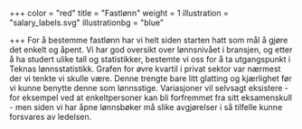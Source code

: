 +++
color = "red"
title = "Fastlønn"
weight = 1
illustration = "salary_labels.svg"
illustrationbg = "blue"

+++
For å bestemme fastlønn har vi helt siden starten hatt som mål å gjøre det enkelt og åpent. Vi har god oversikt over lønnsnivået i bransjen, og etter å ha studert ulike tall og statistikker, bestemte vi oss for å ta utgangspunkt i Teknas lønnsstatistikk. Grafen for øvre kvartil i privat sektor var nærmest der vi tenkte vi skulle være. Denne trengte bare litt glatting og kjærlighet før vi kunne benytte denne som lønnsstige. Variasjoner vil selvsagt eksistere - for eksempel ved at enkeltpersoner kan bli forfremmet fra sitt eksamenskull - men siden vi har åpne lønnsbøker må slike avgjørelser i så tilfelle kunne forsvares av ledelsen.
